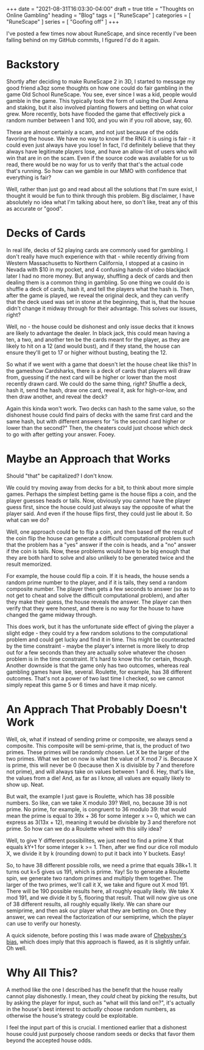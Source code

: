 +++
date = "2021-08-31T16:03:30-04:00"
draft = true
title = "Thoughts on Online Gambling"
heading = "Blog"
tags = [ "RuneScape" ]
categories = [ "RuneScape" ]
series = [ "Goofing off" ]
+++

I've posted a few times now about RuneScape, and since recently I've been falling behind
on my GitHub commits, I figured I'd do it again.

<!-- more -->

# Backstory

Shortly after deciding to make RuneScape 2 in 3D, I started to
message my good friend a3qz some thoughts on how one could do
fair gambling in the game Old School RuneScape. You see, ever
since I was a kid, people would gamble in the game. This typically
took the form of using the Duel Arena and staking, but it also
involved planting flowers and betting on what color grew. More
recently, bots have flooded the game that effectively pick
a random number between 1 and 100, and you win if you roll
above, say, 60.

These are almost certainly a scam, and not just because of
the odds favoring the house. We have no way to know if the
RNG it is using is fair - it could even just always have you
lose! In fact, I'd definitely believe that they always have
legitimate players lose, and have an allow-list of users who
will win that are in on the scam. Even if the source code
was available for us to read, there would be no way for us
to verify that that's the actual code that's running. So how
can we gamble in our MMO with confidence that everything is fair?

Well, rather than just go and read about all the solutions that
I'm sure exist, I thought it would be fun to think through this
problem. Big disclaimer, I have absolutely no idea what I'm talking
about here, so don't like, treat any of this as accurate or "good".

# Decks of Cards

In real life, decks of 52 playing cards are commonly used for gambling.
I don't really have much experience with that - while recently driving
from Western Massachusetts to Northern California, I stopped at a casino
in Nevada with $10 in my pocket, and 4 confusing hands of video blackjack
later I had no more money. But anyway, shuffling a deck of cards and then
dealing them is a common thing in gambling. So one thing we could
do is shuffle a deck of cards, hash it, and tell the players what the hash is.
Then, after the game is played, we reveal the original deck, and they
can verify that the deck used was set in stone at the beginning, that is, that
the house didn't change it midway through for their advantage. This solves
our issues, right?

Well, no - the house could be dishonest and
only issue decks that it knows are likely to advantage the dealer. In black
jack, this could mean having a ten, a two, and another ten be the cards
meant for the player, as they are likely to hit on a 12 (and would bust),
and if they stand, the house can ensure they'll get to 17 or higher without busting,
beating the 12.

So what if we went with a game that doesn't let the house cheat like this?
In the gameshow Cardsharks, there is a deck of cards that players will draw from,
guessing if the next card will be higher or lower than the most recently drawn card.
We could do the same thing, right? Shuffle a deck, hash it, send the hash, draw one card,
reveal it, ask for high-or-low, and then draw another, and reveal the deck?

Again this kinda won't work. Two decks can hash to the same value, so the dishonest
house could find pairs of decks with the same first card and the same hash, but
with different answers for "is the second card higher or lower than the second?"
Then, the cheaters could just choose which deck to go with after getting your answer.
Fooey.

# Maybe an Approach that Works

Should "that" be capitalized? I don't know.

We could try moving away from decks for a bit, to think about more simple games.
Perhaps the simplest betting game is the house flips a coin, and the player guesses
heads or tails. Now, obviously you cannot have the player guess first, since the house
could just always say the opposite of what the player said. And even if the house
flips first, they could just lie about it. So what can we do?

Well, one approach could be to flip a coin, and then based off the result of the
coin flip the house can generate a difficult computational problem such that
the problem has a "yes" answer if the coin is heads, and a "no" answer if the coin
is tails. Now, these problems would have to be big enough that they are
both hard to solve and also unlikely to be generated twice and the result memorized.

For example, the house could flip a coin. If it is heads, the house sends a random prime number
to the player, and if it is tails, they send a random composite number. The player then gets
a few seconds to answer (so as to not get to cheat and solve the difficult computational problem),
and after they make their guess, the house reveals the answer. The player can then verify
that they were honest, and there is no way for the house to have changed the game midway through.

This does work, but it has the unfortunate side effect of giving the player a slight edge -
they could try a few random solutions to the computational problem and could get lucky
and find it in time. This might be counteracted by the time constraint - maybe the
player's internet is more likely to drop out for a few seconds than they are
actually solve whatever the chosen problem is in the time constraint. It's hard to know
this for certain, though. Another downside is that the game only has two outcomes,
whereas real gambling games have like, several. Roulette, for example, has
38 different outcomes. That's not a power of two last time I checked, so we cannot
simply repeat this game 5 or 6 times and have it map nicely. 

# An Apprach That Probably Doesn't Work

Well, ok, what if instead of sending prime or composite, we always send a composite. This composite will
be semi-prime, that is, the product of two primes. These primes will be randomly chosen. Let X be the
larger of the two primes. What we bet on now is what the value of X mod 7 is. Because X is prime, this
will never be 0 (because then X is divisible by 7 and therefore not prime), and will always take
on values between 1 and 6. Hey, that's like, the values from a die! And, as far as I know,
all values are equally likely to show up. Neat.

But wait, the example I just gave is Roulette, which has 38 possible numbers. So like, can we take
X modulo 39? Well, no, because 39 is not prime. No prime, for example, is congruent to 36 modulo 39:
that would mean the prime is equal to 39x + 36 for some integer x >= 0, which we can express as 3(13x + 12), meaning it would
be divisible by 3 and therefore not prime. So how can we do a Roulette wheel with this silly idea?

Well, to give Y different possibilites, we just need to find a prime X that equals kY+1 for some integer k >= 1.
Then, after we find our dice roll modulo X, we divide it by k (rounding down) to put it back into Y buckets. Easy!

So, to have 38 different possible rolls, we need a prime that equals 38k+1. It turns out k=5 gives us 191,
which is prime. Yay! So to generate a Roulette spin, we generate two random primes and multiply them together.
The larger of the two primes, we'll call it X, we take and figure out X mod 191. There will be 190 possible
results here, all roughly equally likely. We take X mod 191, and we divide it by 5, flooring that result.
That will now give us one of 38 different results, all roughly equally likely. We can share our semiprime, and
then ask our player what they are betting on. Once they answer, we can reveal the factorization
of our semiprime, which the player can use to verify our honesty.

A quick sidenote, before posting this I was made aware of [Chebyshev's bias](https://en.wikipedia.org/wiki/Chebyshev%27s_bias),
which does imply that this approach is flawed, as it is slightly unfair. Oh well.

# Why All This?

A method like the one I described has the benefit that the house really cannot play
dishonestly. I mean, they _could_ cheat by picking the results, but by asking
the player for input, such as "what will this land on?", it's actually in the house's
best interest to _actually_ choose random numbers, as otherwise the house's strategy
could be exploitable.

I feel the input part of this is crucial. I mentioned earlier that a dishonest
house could just purposely choose random seeds or decks that favor them beyond
the accepted house odds. 
